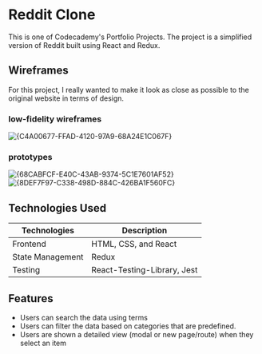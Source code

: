 # Reddit Clone
This is one of Codecademy's Portfolio Projects. The project is a simplified version of Reddit built using React and Redux.

## Wireframes
For this project, I really wanted to make it look as close as possible to the original website in terms of design. 

### low-fidelity wireframes
![{C4A00677-FFAD-4120-97A9-68A24E1C067F}](https://github.com/user-attachments/assets/a353f14e-4b1e-4d72-9623-887720e5c173)

### prototypes
![{68CABFCF-E40C-43AB-9374-5C1E7601AF52}](https://github.com/user-attachments/assets/79390871-8aeb-45c3-87f8-4d776fd8636f)
![{8DEF7F97-C338-498D-884C-426BA1F560FC}](https://github.com/user-attachments/assets/98a9f837-034a-4c88-b25b-d04f4e112450)

## Technologies Used
| Technologies | Description |
| --- | --- |
| Frontend | HTML, CSS, and React |
| State Management | Redux |
| Testing | React-Testing-Library, Jest|

## Features 
- Users can search the data using terms
- Users can filter the data based on categories that are predefined.
- Users are shown a detailed view (modal or new page/route) when they select an item
